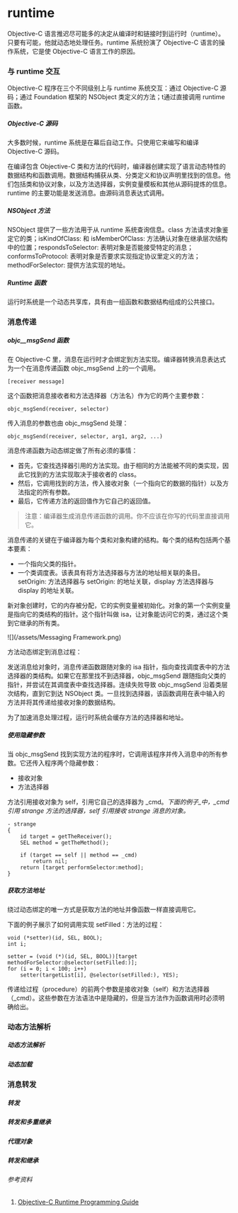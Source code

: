 # runtime

Objective-C 语言推迟尽可能多的决定从编译时和链接时到运行时（runtime）。只要有可能，他就动态地处理任务。runtime 系统扮演了 Objective-C 语言的操作系统，它是使 Objective-C 语言工作的原因。

### 与 runtime 交互

Objective-C 程序在三个不同级别上与 runtime 系统交互：通过 Objective-C 源码；通过 Foundation 框架的 NSObject 类定义的方法；t通过直接调用 runtime 函数。

##### Objective-C 源码

大多数时候，runtime 系统是在幕后自动工作。只使用它来编写和编译 Objective-C 源码。

在编译包含 Objective-C 类和方法的代码时，编译器创建实现了语言动态特性的数据结构和函数调用。数据结构捕获从类、分类定义和协议声明里找到的信息。他们包括类和协议对象，以及方法选择器，实例变量模板和其他从源码提炼的信息。runtime 的主要功能是发送消息。由源码消息表达式调用。

##### NSObject 方法

NSObject 提供了一些方法用于从 runtime 系统查询信息。class 方法请求对象鉴定它的类；isKindOfClass: 和 isMemberOfClass: 方法确认对象在继承层次结构中的位置；respondsToSelector: 表明对象是否能接受特定的消息；conformsToProtocol: 表明对象是否要求实现指定协议里定义的方法；methodForSelector: 提供方法实现的地址。

##### Runtime 函数

运行时系统是一个动态共享库，具有由一组函数和数据结构组成的公共接口。

### 消息传递

##### objc\_\_msgSend 函数

在 Objective-C 里，消息在运行时才会绑定到方法实现。编译器转换消息表达式为一个在消息传递函数 objc\_msgSend 上的一个调用。

```
[receiver message]
```

这个函数把消息接收者和方法选择器（方法名）作为它的两个主要参数：

```
objc_msgSend(receiver, selector)
```

传入消息的参数也由 objc\_msgSend 处理：

```
objc_msgSend(receiver, selector, arg1, arg2, ...)
```

消息传递函数为动态绑定做了所有必须的事情：

* 首先，它查找选择器引用的方法实现。由于相同的方法能被不同的类实现，因此它找到的方法实现取决于接收者的 class。
* 然后，它调用找到的方法，传入接收对象（一个指向它的数据的指针）以及方法指定的所有参数。
* 最后，它传递方法的返回值作为它自己的返回值。

> 注意：编译器生成消息传递函数的调用。你不应该在你写的代码里直接调用它。

消息传递的关键在于编译器为每个类和对象构建的结构。每个类的结构包括两个基本要素：

* 一个指向父类的指针。
* 一个类调度表。该表具有将方法选择器与方法的地址相关联的条目。setOrigin: 方法选择器与 setOrigin: 的地址关联，display 方法选择器与 display 的地址关联。

新对象创建时，它的内存被分配，它的实例变量被初始化。对象的第一个实例变量是指向它的类结构的指针。这个指针叫做 isa，让对象能访问它的类，通过这个类到它继承的所有类。

![](/assets/Messaging Framework.png)

方法动态绑定到消息过程：

发送消息给对象时，消息传递函数跟随对象的 isa 指针，指向查找调度表中的方法选择器的类结构。如果它在那里找不到选择器，objc\_msgSend 跟随指向父类的指针，并尝试在其调度表中查找选择器。连续失败导致 objc\_msgSend 沿着类层次结构，直到它到达 NSObject 类。一旦找到选择器，该函数调用在表中输入的方法并将其传递给接收对象的数据结构。

为了加速消息处理过程，运行时系统会缓存方法的选择器和地址。

##### 使用隐藏参数

当 objc\_msgSend 找到实现方法的程序时，它调用该程序并传入消息中的所有参数。它还传入程序两个隐藏参数：

* 接收对象
* 方法选择器

方法引用接收对象为 self，引用它自己的选择器为 _cmd。_下面的例子_中，\_cmd 引用 strange 方法的选择器，self 引用接收 strange 消息的对象。_

```
- strange
{
    id target = getTheReceiver();
    SEL method = getTheMethod();

    if (target == self || method == _cmd)
        return nil;
    return [target performSelector:method];
}
```

##### 获取方法地址

绕过动态绑定的唯一方式是获取方法的地址并像函数一样直接调用它。

下面的例子展示了如何调用实现 setFilled：方法的过程：

```
void (*setter)(id, SEL, BOOL);
int i;

setter = (void (*)(id, SEL, BOOL))[target methodForSelector:@selector(setFilled:)];
for (i = 0; i < 100; i++)
    setter(targetList[i], @selector(setFilled:), YES);
```

传递给过程（procedure）的前两个参数是接收对象（self）和方法选择器（\_cmd）。这些参数在方法语法中是隐藏的，但是当方法作为函数调用时必须明确给出。

### 动态方法解析

##### 动态方法解析

##### 动态加载

### 消息转发

##### 转发

##### 转发和多重继承

##### 代理对象

##### 转发和继承

###### 参考资料

1. [Objective-C Runtime Programming Guide](https://developer.apple.com/library/content/documentation/Cocoa/Conceptual/ObjCRuntimeGuide/Introduction/Introduction.html#//apple_ref/doc/uid/TP40008048-CH1-SW1)



